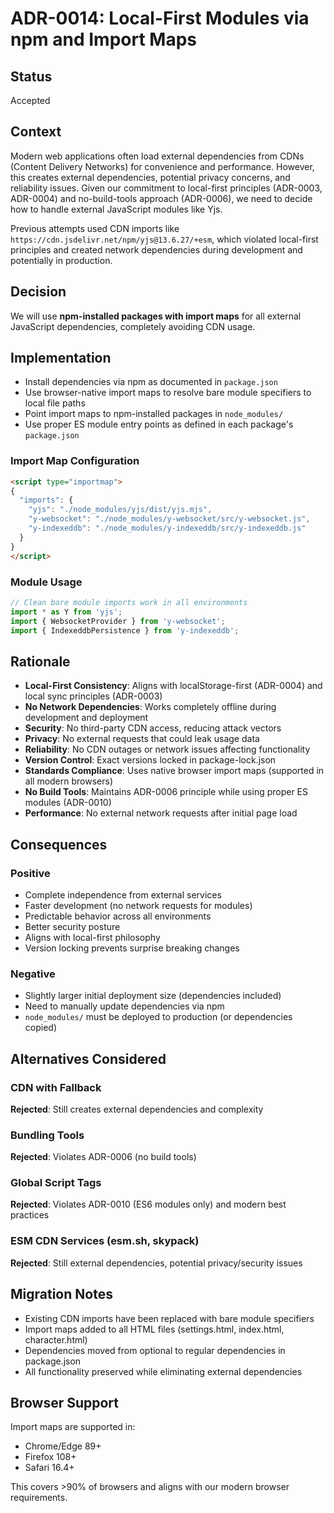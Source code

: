 # ADR-0014: Local-First Modules via npm and Import Maps

## Status
Accepted

## Context
Modern web applications often load external dependencies from CDNs (Content Delivery Networks) for convenience and performance. However, this creates external dependencies, potential privacy concerns, and reliability issues. Given our commitment to local-first principles (ADR-0003, ADR-0004) and no-build-tools approach (ADR-0006), we need to decide how to handle external JavaScript modules like Yjs.

Previous attempts used CDN imports like `https://cdn.jsdelivr.net/npm/yjs@13.6.27/+esm`, which violated local-first principles and created network dependencies during development and potentially in production.

## Decision
We will use **npm-installed packages with import maps** for all external JavaScript dependencies, completely avoiding CDN usage.

## Implementation
- Install dependencies via npm as documented in `package.json`
- Use browser-native import maps to resolve bare module specifiers to local file paths
- Point import maps to npm-installed packages in `node_modules/`
- Use proper ES module entry points as defined in each package's `package.json`

### Import Map Configuration
```html
<script type="importmap">
{
  "imports": {
    "yjs": "./node_modules/yjs/dist/yjs.mjs",
    "y-websocket": "./node_modules/y-websocket/src/y-websocket.js", 
    "y-indexeddb": "./node_modules/y-indexeddb/src/y-indexeddb.js"
  }
}
</script>
```

### Module Usage
```javascript
// Clean bare module imports work in all environments
import * as Y from 'yjs';
import { WebsocketProvider } from 'y-websocket';
import { IndexeddbPersistence } from 'y-indexeddb';
```

## Rationale
- **Local-First Consistency**: Aligns with localStorage-first (ADR-0004) and local sync principles (ADR-0003)
- **No Network Dependencies**: Works completely offline during development and deployment
- **Security**: No third-party CDN access, reducing attack vectors
- **Privacy**: No external requests that could leak usage data
- **Reliability**: No CDN outages or network issues affecting functionality
- **Version Control**: Exact versions locked in package-lock.json
- **Standards Compliance**: Uses native browser import maps (supported in all modern browsers)
- **No Build Tools**: Maintains ADR-0006 principle while using proper ES modules (ADR-0010)
- **Performance**: No external network requests after initial page load

## Consequences

### Positive
- Complete independence from external services
- Faster development (no network requests for modules)
- Predictable behavior across all environments
- Better security posture
- Aligns with local-first philosophy
- Version locking prevents surprise breaking changes

### Negative
- Slightly larger initial deployment size (dependencies included)
- Need to manually update dependencies via npm
- `node_modules/` must be deployed to production (or dependencies copied)

## Alternatives Considered

### CDN with Fallback
**Rejected**: Still creates external dependencies and complexity

### Bundling Tools
**Rejected**: Violates ADR-0006 (no build tools)

### Global Script Tags
**Rejected**: Violates ADR-0010 (ES6 modules only) and modern best practices

### ESM CDN Services (esm.sh, skypack)
**Rejected**: Still external dependencies, potential privacy/security issues

## Migration Notes
- Existing CDN imports have been replaced with bare module specifiers
- Import maps added to all HTML files (settings.html, index.html, character.html)
- Dependencies moved from optional to regular dependencies in package.json
- All functionality preserved while eliminating external dependencies

## Browser Support
Import maps are supported in:
- Chrome/Edge 89+
- Firefox 108+ 
- Safari 16.4+

This covers >90% of browsers and aligns with our modern browser requirements.